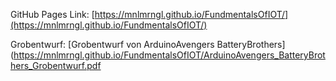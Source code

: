 GitHub Pages Link: [https://mnlmrngl.github.io/FundmentalsOfIOT/](https://mnlmrngl.github.io/FundmentalsOfIOT/)

Grobentwurf: [Grobentwurf von ArduinoAvengers BatteryBrothers](https://mnlmrngl.github.io/FundmentalsOfIOT/ArduinoAvengers_BatteryBrothers_Grobentwurf.pdf

